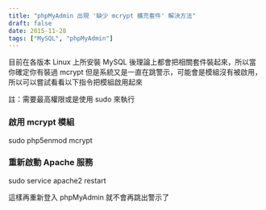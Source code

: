 ```yaml
---
title: "phpMyAdmin 出現 '缺少 mcrypt 擴充套件' 解決方法"
draft: false
date: 2015-11-28
tags: ["MySQL", "phpMyAdmin"]
---
```



目前在各版本 Linux 上所安裝 MySQL 後理論上都會把相關套件裝起來，所以當你確定你有裝過 mcrypt 但是系統又是一直在跳警示，可能會是模組沒有被啟用，所以可以嘗試看看以下指令把模組啟用起來

註：需要最高權限或是使用 sudo 來執行

### 啟用 mcrypt 模組
sudo php5enmod mcrypt

### 重新啟動 Apache 服務
sudo service apache2 restart


這樣再重新登入 phpMyAdmin 就不會再跳出警示了

